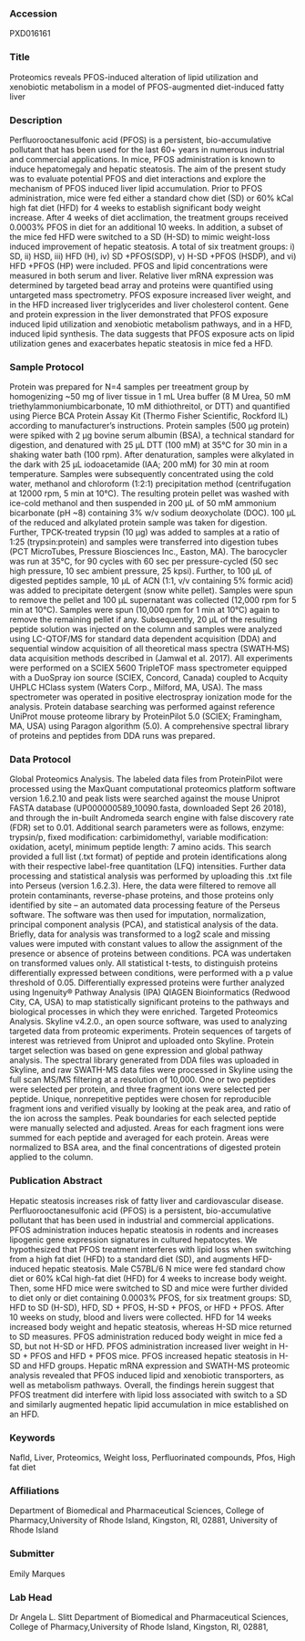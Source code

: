 ### Accession
PXD016161

### Title
Proteomics reveals PFOS-induced alteration of lipid utilization and xenobiotic metabolism in a model of PFOS-augmented diet-induced fatty liver

### Description
Perfluorooctanesulfonic acid (PFOS) is a persistent, bio-accumulative pollutant that has been used for the last 60+ years in numerous industrial and commercial applications. In mice, PFOS administration is known to induce hepatomegaly and hepatic steatosis. The aim of the present study was to evaluate potential PFOS and diet interactions and explore the mechanism of PFOS induced liver lipid accumulation. Prior to PFOS administration, mice were fed either a standard chow diet (SD) or 60% kCal high fat diet (HFD) for 4 weeks to establish significant body weight increase. After 4 weeks of diet acclimation, the treatment groups received 0.0003% PFOS in diet for an additional 10 weeks. In addition, a subset of the mice fed HFD were switched to a SD (H-SD) to mimic weight-loss induced improvement of hepatic steatosis. A total of six treatment groups: i) SD, ii) HSD, iii) HFD (H), iv) SD +PFOS(SDP), v) H-SD +PFOS (HSDP), and vi) HFD +PFOS (HP) were included. PFOS and lipid concentrations were measured in both serum and liver. Relative liver mRNA expression was determined by targeted bead array and proteins were quantified using untargeted mass spectrometry.  PFOS exposure increased liver weight, and in the HFD increased liver triglycerides and liver cholesterol content. Gene and protein expression in the liver demonstrated that PFOS exposure induced lipid utilization and xenobiotic metabolism pathways, and in a HFD, induced lipid synthesis.  The data suggests that PFOS exposure acts on lipid utilization genes and exacerbates hepatic steatosis in mice fed a HFD.

### Sample Protocol
Protein was prepared for N=4 samples per treeatment group by homogenizing ~50 mg of liver tissue in 1 mL Urea buffer (8 M Urea, 50 mM triethylammoniumbicarbonate, 10 mM dithiothreitol, or DTT) and quantified using Pierce BCA Protein Assay Kit (Thermo Fisher Scientific, Rockford IL) according to manufacturer’s instructions. Protein samples (500 µg protein) were spiked with 2 µg bovine serum albumin (BSA), a technical standard for digestion, and denatured with 25 µL DTT (100 mM) at 35°C for 30 min in a shaking water bath (100 rpm). After denaturation, samples were alkylated in the dark with 25 µL iodoacetamide (IAA; 200 mM) for 30 min at room temperature. Samples were subsequently concentrated using the cold water, methanol and chloroform (1:2:1) precipitation method (centrifugation at 12000 rpm, 5 min at 10°C). The resulting protein pellet was washed with ice-cold methanol and then suspended in 200 µL of 50 mM ammonium bicarbonate (pH ~8) containing 3% w/v sodium deoxycholate (DOC). 100 µL of the reduced and alkylated protein sample was taken for digestion. Further, TPCK-treated trypsin (10 µg) was added to samples at a ratio of 1:25 (trypsin:protein) and samples were transferred into digestion tubes (PCT MicroTubes, Pressure Biosciences Inc., Easton, MA). The barocycler was run at 35°C, for 90 cycles with 60 sec per pressure-cycled (50 sec high pressure, 10 sec ambient pressure, 25 kpsi). Further, to 100 µL of digested peptides sample, 10 µL of ACN (1:1, v/v containing 5% formic acid) was added to precipitate detergent (snow white pellet). Samples were spun to remove the pellet and 100 µL supernatant was collected (12,000 rpm for 5 min at 10°C). Samples were spun (10,000 rpm for 1 min at 10°C) again to remove the remaining pellet if any. Subsequently, 20 µL of the resulting peptide solution was injected on the column and samples were analyzed using LC-QTOF/MS for standard data dependent acquisition (DDA) and sequential window acquisition of all theoretical mass spectra (SWATH‐MS) data acquisition methods described in (Jamwal et al. 2017).  All experiments were performed on a SCIEX 5600 TripleTOF mass spectrometer equipped with a DuoSpray ion source (SCIEX, Concord, Canada) coupled to Acquity UHPLC HClass system (Waters Corp., Milford, MA, USA). The mass spectrometer was operated in positive electrospray ionization mode for the analysis. Protein database searching was performed against reference UniProt mouse proteome library by ProteinPilot 5.0 (SCIEX; Framingham, MA, USA) using Paragon algorithm (5.0). A comprehensive spectral library of proteins and peptides from DDA runs was prepared.

### Data Protocol
Global Proteomics Analysis. The labeled data files from ProteinPilot were processed using the MaxQuant computational proteomics platform software version 1.6.2.10 and peak lists were searched against the mouse Uniprot FASTA database (UP000000589_10090.fasta, downloaded Sept 26 2018), and through the in-built Andromeda search engine with false discovery rate (FDR) set to 0.01. Additional search parameters were as follows, enzyme: trypsin/p, fixed modification: carbimidomethyl, variable modification: oxidation, acetyl, minimum peptide length: 7 amino acids. This search provided a full list (.txt format) of peptide and protein identifications along with their respective label-free quantitation (LFQ) intensities. Further data processing and statistical analysis was performed by uploading this .txt file into Perseus (version 1.6.2.3). Here, the data were filtered to remove all protein contaminants, reverse-phase proteins, and those proteins only identified by site – an automated data processing feature of the Perseus software. The software was then used for imputation, normalization, principal component analysis (PCA), and statistical analysis of the data. Briefly, data for analysis was transformed to a log2 scale and missing values were imputed with constant values to allow the assignment of the presence or absence of proteins between conditions. PCA was undertaken on transformed values only. All statistical t-tests, to distinguish proteins differentially expressed between conditions, were performed with a p value threshold of 0.05. Differentially expressed proteins were further analyzed using Ingenuity® Pathway Analysis (IPA) QIAGEN Bioinformatics (Redwood City, CA, USA) to map statistically significant proteins to the pathways and biological processes in which they were enriched.     Targeted Proteomics Analysis. Skyline v4.2.0., an open source software, was used to analyzing targeted data from proteomic experiments. Protein sequences of targets of interest was retrieved from Uniprot and uploaded onto Skyline. Protein target selection was based on gene expression and global pathway analysis. The spectral library generated from DDA files was uploaded in Skyline, and raw SWATH-MS data files were processed in Skyline using the full scan MS/MS filtering at a resolution of 10,000. One or two peptides were selected per protein, and three fragment ions were selected per peptide. Unique, nonrepetitive peptides were chosen for reproducible fragment ions and verified visually by looking at the peak area, and ratio of the ion across the samples. Peak boundaries for each selected peptide were manually selected and adjusted. Areas for each fragment ions were summed for each peptide and averaged for each protein. Areas were normalized to BSA area, and the final concentrations of digested protein applied to the column.

### Publication Abstract
Hepatic steatosis increases risk of fatty liver and cardiovascular disease. Perfluorooctanesulfonic acid (PFOS) is a persistent, bio-accumulative pollutant that has been used in industrial and commercial applications. PFOS administration induces hepatic steatosis in rodents and increases lipogenic gene expression signatures in cultured hepatocytes. We hypothesized that PFOS treatment interferes with lipid loss when switching from a high fat diet (HFD) to a standard diet (SD), and augments HFD-induced hepatic steatosis. Male C57BL/6&#xa0;N mice were fed standard chow diet or 60% kCal high-fat diet (HFD) for 4&#xa0;weeks to increase body weight. Then, some HFD mice were switched to SD and mice were further divided to diet only or diet containing 0.0003% PFOS, for six treatment groups: SD, HFD to SD (H-SD), HFD, SD&#xa0;+&#xa0;PFOS, H-SD&#xa0;+&#xa0;PFOS, or HFD&#xa0;+&#xa0;PFOS. After 10&#xa0;weeks on study, blood and livers were collected. HFD for 14&#xa0;weeks increased body weight and hepatic steatosis, whereas H-SD mice returned to SD measures. PFOS administration reduced body weight in mice fed a SD, but not H-SD or HFD. PFOS administration increased liver weight in H-SD&#xa0;+&#xa0;PFOS and HFD&#xa0;+&#xa0;PFOS mice. PFOS increased hepatic steatosis in H-SD and HFD groups. Hepatic mRNA expression and SWATH-MS proteomic analysis revealed that PFOS induced lipid and xenobiotic transporters, as well as metabolism pathways. Overall, the findings herein suggest that PFOS treatment did interfere with lipid loss associated with switch to a SD and similarly augmented hepatic lipid accumulation in mice established on an HFD.

### Keywords
Nafld, Liver, Proteomics, Weight loss, Perfluorinated compounds, Pfos, High fat diet

### Affiliations
Department of Biomedical and Pharmaceutical Sciences, College of Pharmacy,University of Rhode Island, Kingston, RI, 02881,
University of Rhode Island

### Submitter
Emily Marques

### Lab Head
Dr Angela L. Slitt
Department of Biomedical and Pharmaceutical Sciences, College of Pharmacy,University of Rhode Island, Kingston, RI, 02881,


